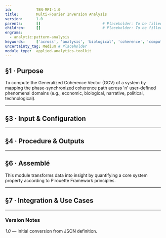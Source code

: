 ```yaml
---
id:           TEN-MFI-1.0
title:        Multi-Fourier Inversion Analysis
version:      1.0
parents:      []                            # Placeholder: To be filled manually
children:     []                            # Placeholder: To be filled manually
engrams:
  - analytic:pattern-analysis
keywords:     ['across', 'analysis', 'biological', 'coherence', 'compute', 'domains']
uncertainty_tag: Medium # Placeholder
module_type:  applied-analytics-toolkit
---
```


## §1 · Purpose
To compute the Generalized Coherence Vector (GCV) of a system by mapping the phase-synchronized coherence path across 'n' user-defined phenomenal domains (e.g., economic, biological, narrative, political, technological).

---

## §3 · Input & Configuration
---

## §4 · Procedure & Outputs
---

## §6 · Assemblé
This module transforms data into insight by quantifying a core system property according to Pirouette Framework principles.

---

## §7 · Integration & Use Cases
---

### Version Notes
*1.0* — Initial conversion from JSON definition.
